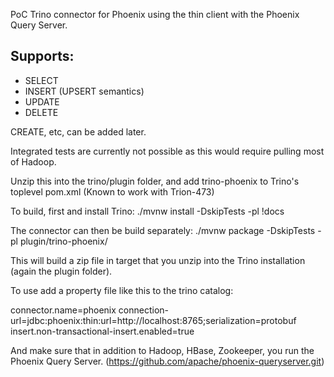 PoC Trino connector for Phoenix using the thin client with the Phoenix Query Server.

Supports:
--------
- SELECT
- INSERT (UPSERT semantics)
- UPDATE
- DELETE

CREATE, etc, can be added later.

Integrated tests are currently not possible as this would require pulling
most of Hadoop.

Unzip this into the trino/plugin folder, and add trino-phoenix to Trino's toplevel pom.xml
(Known to work with Trion-473)

To build, first and install Trino:
./mvnw install -DskipTests -pl \!docs

The connector can then be build separately:
./mvnw package -DskipTests -pl plugin/trino-phoenix/

This will build a zip file in target that you unzip into the Trino
installation (again the plugin folder).

To use add a property file like this to the trino catalog:

connector.name=phoenix
connection-url=jdbc:phoenix:thin:url=http://localhost:8765;serialization=protobuf
insert.non-transactional-insert.enabled=true

And make sure that in addition to Hadoop, HBase, Zookeeper, you run the Phoenix Query Server.
(https://github.com/apache/phoenix-queryserver.git)
